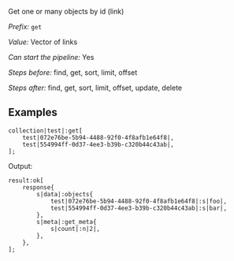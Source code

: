 Get one or many objects by id (link)

*Prefix:* `get`

*Value:* Vector of links

*Can start the pipeline:* Yes

*Steps before:* find, get, sort, limit, offset

*Steps after:* find, get, sort, limit, offset, update, delete

## Examples

<pre><code><span class="prefix_primitive">collection</span>|<span class="value_primitive">test</span>|:<span class="prefix_vector">get</span>[
	<span class="prefix_link">test</span>|<span class="value_link">072e76be-5b94-4488-92f0-4f8afb1e64f8</span>|,
	<span class="prefix_link">test</span>|<span class="value_link">554994ff-0d37-4ee3-b39b-c320b44c43ab</span>|,
];
</code></pre>

Output:

<pre><code><span class="prefix_primitive">result</span>:<span class="prefix_vector">ok</span>[
	<span class="prefix_map">response</span>{
		<span class="prefix_string">s</span>|<span class="value_string">data</span>|:<span class="prefix_map">objects</span>{
			<span class="prefix_link">test</span>|<span class="value_link">072e76be-5b94-4488-92f0-4f8afb1e64f8</span>|:<span class="prefix_string">s</span>|<span class="value_string">foo</span>|,
			<span class="prefix_link">test</span>|<span class="value_link">554994ff-0d37-4ee3-b39b-c320b44c43ab</span>|:<span class="prefix_string">s</span>|<span class="value_string">bar</span>|,
		},
		<span class="prefix_string">s</span>|<span class="value_string">meta</span>|:<span class="prefix_map">get_meta</span>{
			<span class="prefix_string">s</span>|<span class="value_string">count</span>|:<span class="prefix_number">n</span>|<span class="value_number">2</span>|,
		},
	},
];
</code></pre>